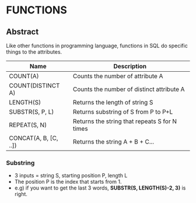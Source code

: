 # FUNCTIONS

## Abstract

Like other functions in programming language, functions in SQL do specific things to the attributes. 

| Name                  | Description                                   |
| --------------------- | --------------------------------------------- |
| COUNT(A)              | Counts the number of attribute A              |
| COUNT(DISTINCT A)     | Counts the number of distinct attribute A     |
| LENGTH(S)             | Returns the length of string S                |
| SUBSTR(S, P, L)       | Returns substring of S from P to P+L          |
| REPEAT(S, N)          | Returns the string that repeats S for N times |
| CONCAT(A, B, [C, ..]) | Returns the string A + B + C...               |

### Substring

- 3 inputs = string S, starting position P, length L
- The position P is the index that starts from 1. 
- e.g) if you want to get the last 3 words, **SUBSTR(S, LENGTH(S)-2, 3)** is right. 